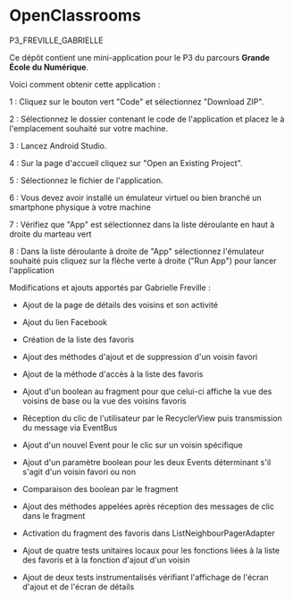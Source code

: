 # OpenClassrooms

P3_FREVILLE_GABRIELLE

Ce dépôt contient une mini-application pour le P3 du parcours **Grande École du Numérique**.


Voici comment obtenir cette application :

1 : Cliquez sur le bouton vert "Code" et sélectionnez "Download ZIP".

2 : Sélectionnez le dossier contenant le code de l'application et placez le à l'emplacement
souhaité sur votre machine.

3 : Lancez Android Studio.

4 : Sur la page d'accueil cliquez sur "Open an Existing Project".

5 : Sélectionnez le fichier de l'application.

6 : Vous devez avoir installé un émulateur virtuel ou bien branché un smartphone physique à votre machine

7 : Vérifiez que "App" est sélectionnez dans la liste déroulante en haut à droite du marteau vert

8 : Dans la liste déroulante à droite de "App" sélectionnez l'émulateur souhaité puis cliquez sur la
flèche verte à droite ("Run App") pour lancer l'application



Modifications et ajouts apportés par Gabrielle Freville :

* Ajout de la page de détails des voisins et son activité

* Ajout du lien Facebook

* Création de la liste des favoris

* Ajout des méthodes d'ajout et de suppression d'un voisin favori

* Ajout de la méthode d'accès à la liste des favoris

* Ajout d'un boolean au fragment pour que celui-ci affiche la vue des voisins de base ou la vue des voisins favoris

* Réception du clic de l'utilisateur par le RecyclerView puis transmission du message via EventBus

* Ajout d'un nouvel Event pour le clic sur un voisin spécifique

* Ajout d'un paramètre boolean pour les deux Events déterminant s'il s'agit d'un voisin favori ou non

* Comparaison des boolean par le fragment

* Ajout des méthodes appelées après réception des messages de clic dans le fragment

* Activation du fragment des favoris dans ListNeighbourPagerAdapter

* Ajout de quatre tests unitaires locaux pour les fonctions liées à la liste des favoris et à la
fonction d'ajout d'un voisin

* Ajout de deux tests instrumentalisés vérifiant l'affichage de l'écran d'ajout et de l'écran de détails
